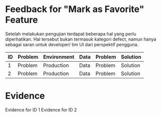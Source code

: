 # Feedback for "Mark as Favorite" Feature
Setelah melakukan pengujian terdapat beberapa hal yang perlu diperhatikan. Hal tersebut bukan termasuk kategori defect, namun hanya sebagai saran untuk developer/ tim UI dari perspektif pengguna.

| ID | Problem | Environment | Data | Problem | Solution |
|---|---|---|---|---|---|
| 1 | Problem | Production | Data | Problem | Solution |
| 2 | Problem | Production | Data | Problem | Solution |

# Evidence
Evidence for ID 1
Evidence for ID 2
